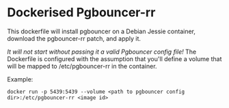 # Dockerised Pgbouncer-rr

This dockerfile will install pgbouncer on a Debian Jessie container, download the pgbouncer-rr patch,
and apply it.

*It will not start without passing it a valid Pgbouncer config file!* The Dockerfile is configured with the
assumption that you'll define a volume that will be mapped to /etc/pgbouncer-rr in the container.

Example:
```
docker run -p 5439:5439 --volume <path to pgbouncer config dir>:/etc/pgbouncer-rr <image id>
```
